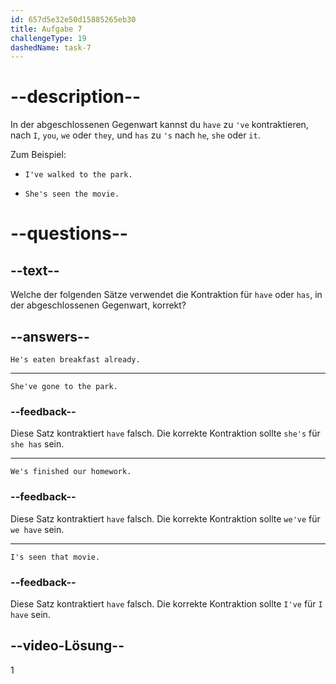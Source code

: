 ```yaml
---
id: 657d5e32e50d15885265eb30
title: Aufgabe 7
challengeType: 19
dashedName: task-7
---
```


# --description--

 In der abgeschlossenen Gegenwart kannst du `have` zu `'ve` kontraktieren, nach `I`, `you`, `we` oder `they`, und `has` zu `'s` nach `he`, `she` oder `it`.

Zum Beispiel:

- `I've walked to the park.`

- `She's seen the movie.`

# --questions--

## --text--

Welche der folgenden Sätze verwendet die Kontraktion für `have` oder `has`, in der abgeschlossenen Gegenwart, korrekt?

## --answers--

`He's eaten breakfast already.`

---

`She've gone to the park.`

### --feedback--

Diese Satz kontraktiert `have` falsch. Die korrekte Kontraktion sollte `she's` für `she has` sein.

---

`We's finished our homework.`

### --feedback--

Diese Satz kontraktiert `have` falsch. Die korrekte Kontraktion sollte `we've` für `we have` sein.

---

`I's seen that movie.`

### --feedback--

Diese Satz kontraktiert `have` falsch. Die korrekte Kontraktion sollte `I've` für `I have` sein.

## --video-Lösung--

1
